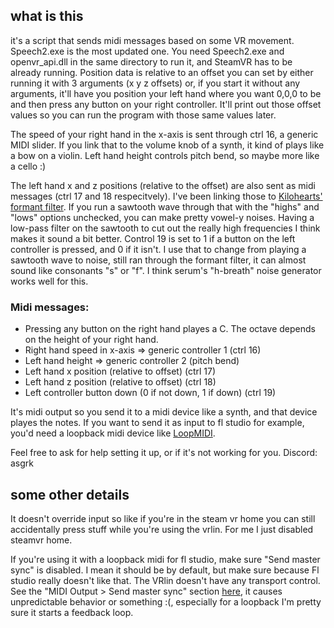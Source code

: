 ## what is this
it's a script that sends midi messages based on some VR movement. Speech2.exe is the most updated one. You need Speech2.exe and openvr_api.dll in the same directory to run it, and SteamVR has to be already running.
Position data is relative to an offset you can set by either running it with 3 arguments (x y z offsets) or, if you start it without any arguments, it'll have you position your left hand where you want 0,0,0 to be and then press any button on your right controller. It'll print out those offset values so you can run the program with those same values later.

The speed of your right hand in the x-axis is sent through ctrl 16, a generic MIDI slider. If you link that to the volume knob of a synth, it kind of plays like a bow on a violin. Left hand height controls pitch bend, so maybe more like a cello :)

The left hand x and z positions (relative to the offset) are also sent as midi messages (ctrl 17 and 18 respecitvely). I've been linking those to [Kilohearts' formant filter](https://kilohearts.com/products/formant_filter). If you run a sawtooth wave through that with the "highs" and "lows" options unchecked, you can make pretty vowel-y noises. Having a low-pass filter on the sawtooth to cut out the really high frequencies I think makes it sound a bit better. Control 19 is set to 1 if a button on the left controller is pressed, and 0 if it isn't. I use that to change from playing a sawtooth wave to noise, still ran through the formant filter, it can almost sound like consonants "s" or "f". I think serum's "h-breath" noise generator works well for this.

### Midi messages:
- Pressing any button on the right hand playes a C. The octave depends on the height of your right hand.
- Right hand speed in x-axis => generic controller 1 (ctrl 16)
- Left hand height => generic controller 2 (pitch bend)
- Left hand x position (relative to offset) (ctrl 17)
- Left hand z position (relative to offset) (ctrl 18)
- Left controller button down (0 if not down, 1 if down) (ctrl 19)

It's midi output so you send it to a midi device like a synth, and that device playes the notes. If you want to send it as input to fl studio for example, you'd need a loopback midi device like [LoopMIDI](https://www.tobias-erichsen.de/software/loopmidi.html).

Feel free to ask for help setting it up, or if it's not working for you. Discord: asgrk

## some other details
It doesn't override input so like if you're in the steam vr home you can still accidentally press stuff while you're using the vrlin. For me I just disabled steamvr home.

If you're using it with a loopback midi for fl studio, make sure "Send master sync" is disabled. I mean it should be by default, but make sure because Fl studio really doesn't like that. The VRlin doesn't have any transport control. See the "MIDI Output > Send master sync" section [here](https://www.image-line.com/fl-studio-learning/fl-studio-online-manual/html/envsettings_midi.htm), it causes unpredictable behavior or something :(, especially for a loopback I'm pretty sure it starts a feedback loop.

